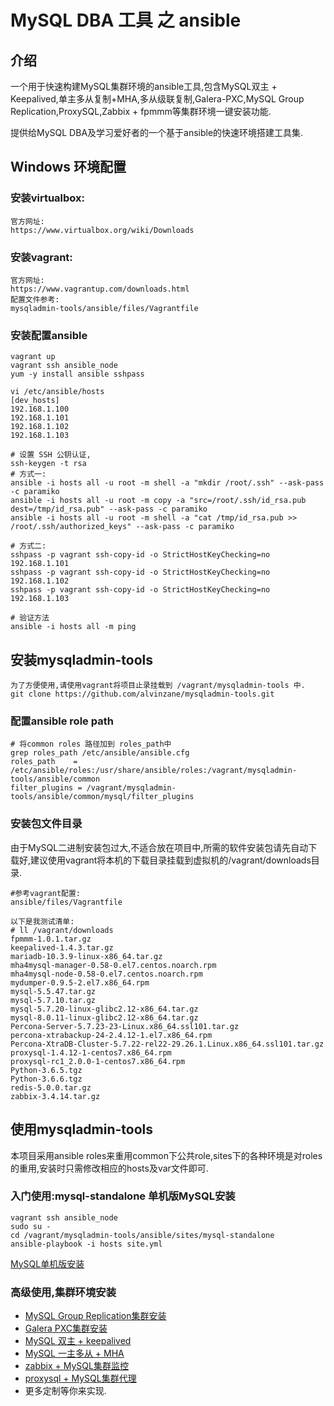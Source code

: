 # MySQL DBA 工具 之 ansible

## 介绍
一个用于快速构建MySQL集群环境的ansible工具,包含MySQL双主 + Keepalived,单主多从复制+MHA,多从级联复制,Galera-PXC,MySQL Group Replication,ProxySQL,Zabbix + fpmmm等集群环境一键安装功能.

提供给MySQL DBA及学习爱好者的一个基于ansible的快速环境搭建工具集.

## Windows 环境配置

### 安装virtualbox:
    官方网址:
    https://www.virtualbox.org/wiki/Downloads

### 安装vagrant:
    官方网址:
    https://www.vagrantup.com/downloads.html
    配置文件参考:
    mysqladmin-tools/ansible/files/Vagrantfile

### 安装配置ansible
    vagrant up
    vagrant ssh ansible_node
    yum -y install ansible sshpass

    vi /etc/ansible/hosts
    [dev_hosts]
    192.168.1.100
    192.168.1.101
    192.168.1.102
    192.168.1.103

    # 设置 SSH 公钥认证,
    ssh-keygen -t rsa
    # 方式一:
    ansible -i hosts all -u root -m shell -a "mkdir /root/.ssh" --ask-pass -c paramiko
    ansible -i hosts all -u root -m copy -a "src=/root/.ssh/id_rsa.pub dest=/tmp/id_rsa.pub" --ask-pass -c paramiko
    ansible -i hosts all -u root -m shell -a "cat /tmp/id_rsa.pub >> /root/.ssh/authorized_keys" --ask-pass -c paramiko

    # 方式二:
    sshpass -p vagrant ssh-copy-id -o StrictHostKeyChecking=no 192.168.1.101
    sshpass -p vagrant ssh-copy-id -o StrictHostKeyChecking=no 192.168.1.102
    sshpass -p vagrant ssh-copy-id -o StrictHostKeyChecking=no 192.168.1.103

    # 验证方法
    ansible -i hosts all -m ping

## 安装mysqladmin-tools
    为了方便使用,请使用vagrant将项目止录挂载到 /vagrant/mysqladmin-tools 中.
    git clone https://github.com/alvinzane/mysqladmin-tools.git

### 配置ansible role path

    # 将common roles 路径加到 roles_path中
    grep roles_path /etc/ansible/ansible.cfg
    roles_path    = /etc/ansible/roles:/usr/share/ansible/roles:/vagrant/mysqladmin-tools/ansible/common
    filter_plugins = /vagrant/mysqladmin-tools/ansible/common/mysql/filter_plugins

### 安装包文件目录
由于MySQL二进制安装包过大,不适合放在项目中,所需的软件安装包请先自动下载好,建议使用vagrant将本机的下载目录挂载到虚拟机的/vagrant/downloads目录.

```
#参考vagrant配置:
ansible/files/Vagrantfile
```

```
以下是我测试清单:
# ll /vagrant/downloads
fpmmm-1.0.1.tar.gz
keepalived-1.4.3.tar.gz
mariadb-10.3.9-linux-x86_64.tar.gz
mha4mysql-manager-0.58-0.el7.centos.noarch.rpm
mha4mysql-node-0.58-0.el7.centos.noarch.rpm
mydumper-0.9.5-2.el7.x86_64.rpm
mysql-5.5.47.tar.gz
mysql-5.7.10.tar.gz
mysql-5.7.20-linux-glibc2.12-x86_64.tar.gz
mysql-8.0.11-linux-glibc2.12-x86_64.tar.gz
Percona-Server-5.7.23-23-Linux.x86_64.ssl101.tar.gz
percona-xtrabackup-24-2.4.12-1.el7.x86_64.rpm
Percona-XtraDB-Cluster-5.7.22-rel22-29.26.1.Linux.x86_64.ssl101.tar.gz
proxysql-1.4.12-1-centos7.x86_64.rpm
proxysql-rc1_2.0.0-1-centos7.x86_64.rpm
Python-3.6.5.tgz
Python-3.6.6.tgz
redis-5.0.0.tar.gz
zabbix-3.4.14.tar.gz
```

## 使用mysqladmin-tools
本项目采用ansible roles来重用common下公共role,sites下的各种环境是对roles的重用,安装时只需修改相应的hosts及var文件即可.

### 入门使用:mysql-standalone 单机版MySQL安装
    vagrant ssh ansible_node
    sudo su -
    cd /vagrant/mysqladmin-tools/ansible/sites/mysql-standalone
    ansible-playbook -i hosts site.yml

[MySQL单机版安装](../../../tree/master/ansible/sites/mysql-standalone)

### 高级使用,集群环境安装
 - [MySQL Group Replication集群安装](../../../tree/master/ansible/sites/mysql-mgr)
 - [Galera PXC集群安装](../../../tree/master/ansible/sites/mysql-mgr)
 - [MySQL 双主 + keepalived](../../../tree/master/ansible/sites/mysql-mm-keepalived)
 - [MySQL 一主多从 + MHA](../../../tree/master/ansible/sites/mysql-mss-mha)
 - [zabbix + MySQL集群监控](../../../tree/master/ansible/sites/zabbix)
 - [proxysql + MySQL集群代理](../../../tree/master/ansible/sites/proxysql)
 - 更多定制等你来实现.